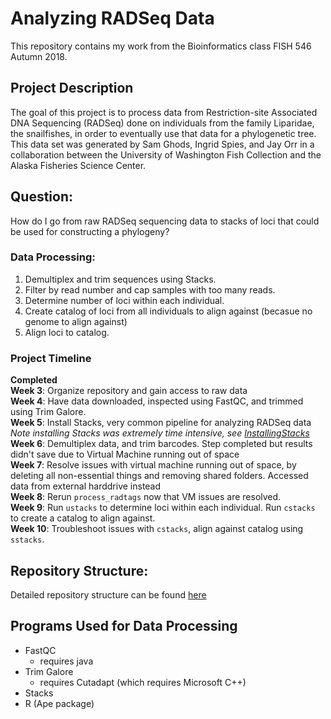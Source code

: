 # Analyzing RADSeq Data
This repository contains my work from the Bioinformatics class FISH 546 Autumn 2018.  
  

## Project Description
The goal of this project is to process data from Restriction-site Associated DNA Sequencing (RADSeq) done on individuals from the family Liparidae, the snailfishes, in order to eventually use that data for a phylogenetic tree.  
This data set was generated by Sam Ghods, Ingrid Spies, and Jay Orr in a collaboration between the University of Washington Fish Collection and the Alaska Fisheries Science Center.  
## Question:
How do I go from raw RADSeq sequencing data to stacks of loci that could be used for constructing a phylogeny?
### Data Processing:
1. Demultiplex and trim sequences using Stacks.
2. Filter by read number and cap samples with too many reads.  
3. Determine number of loci within each individual.   
4. Create catalog of loci from all individuals to align against (becasue no genome to align against)
5. Align loci to catalog.

### Project Timeline
**Completed**  
**Week 3**: Organize repository and gain access to raw data   
**Week 4**: Have data downloaded, inspected using FastQC, and trimmed using Trim Galore.     
**Week 5**: Install Stacks, very common pipeline for analyzing RADSeq data  
*Note installing Stacks was extremely time intensive, see [InstallingStacks](https://github.com/fish546-2018/Jenny-Snailfish/blob/master/progress/InstallingStacks.md)*   
**Week 6**: Demultiplex data, and trim barcodes. Step completed but results didn't save due to Virtual Machine running out of space   
**Week 7**: Resolve issues with virtual machine running out of space, by deleting all non-essential things and removing shared folders. Accessed data from external harddrive instead  
**Week 8**: Rerun `process_radtags` now that VM issues are resolved.    
**Week 9**: Run `ustacks` to determine loci within each individual. Run `cstacks` to create a catalog to align against.  
**Week 10**: Troubleshoot issues with `cstacks`, align against catalog using `sstacks`.  

## Repository Structure:
Detailed repository structure can be found [here](https://github.com/fish546-2018/Jenny-Snailfish/blob/master/RepoOrg.md)

## Programs Used for Data Processing
- FastQC 
	- requires java
- Trim Galore
	- requires Cutadapt (which requires Microsoft C++)
- Stacks
- R (Ape package)
